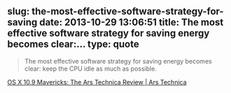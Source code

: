 slug: the-most-effective-software-strategy-for-saving
date: 2013-10-29 13:06:51
title: The most effective software strategy for saving energy becomes clear:...
type: quote
---

> The most effective software strategy for saving energy becomes clear: keep the CPU idle as much as possible.

[OS X 10.9 Mavericks: The Ars Technica Review | Ars Technica](http://arstechnica.com/apple/2013/10/os-x-10-9/)
